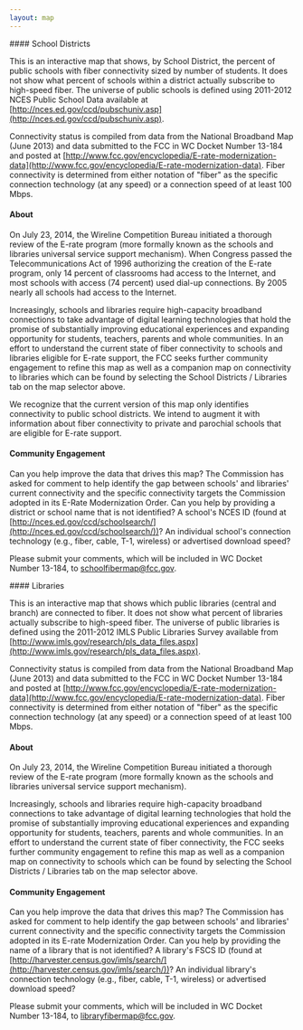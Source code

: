```yaml
---
layout: map
---
```

<div id="desc-schoolDist" class="map-desc hide" markdown="1">
#### School Districts

This is an interactive map that shows, by School District, the percent of public schools with fiber connectivity sized by number of students. It does not show what percent of schools within a district actually subscribe to high-speed fiber. The universe of public schools is defined using 2011-2012 NCES Public School Data available at [http://nces.ed.gov/ccd/pubschuniv.asp](http://nces.ed.gov/ccd/pubschuniv.asp). 

Connectivity status is compiled from data from the National Broadband Map (June 2013) and data submitted to the FCC in WC Docket Number 13-184 and posted at [http://www.fcc.gov/encyclopedia/E-rate-modernization-data](http://www.fcc.gov/encyclopedia/E-rate-modernization-data). Fiber connectivity is determined from either notation of "fiber" as the specific connection technology (at any speed) or a connection speed of at least 100 Mbps.

#### About

On July 23, 2014, the Wireline Competition Bureau initiated a thorough review of the E-rate program (more formally known as the schools and libraries universal service support mechanism). When Congress passed the Telecommunications Act of 1996 authorizing the creation of the E-rate program, only 14 percent of classrooms had access to the Internet, and most schools with access (74 percent) used dial-up connections. By 2005 nearly all schools had access to the Internet. 

Increasingly, schools and libraries require high-capacity broadband connections to take advantage of digital learning technologies that hold the promise of substantially improving educational experiences and expanding opportunity for students, teachers, parents and whole communities. In an effort to understand the current state of fiber connectivity to schools and libraries eligible for E-rate support, the FCC seeks further community engagement to refine this map as well as a companion map on connectivity to libraries which can be found by selecting the School Districts / Libraries tab on the map selector above.

We recognize that the current version of this map only identifies connectivity to public school districts.  We intend to augment it with information about fiber connectivity to private and parochial schools that are eligible for E-rate support. 

#### Community Engagement

Can you help improve the data that drives this map?  The Commission has asked for comment to help identify the gap between schools' and libraries' current connectivity and the specific connectivity targets the Commission adopted in its E-Rate Modernization Order.  Can you help by providing a district or school name that is not identified?  A school's NCES ID (found at [http://nces.ed.gov/ccd/schoolsearch/](http://nces.ed.gov/ccd/schoolsearch/))?  An individual school's connection technology (e.g., fiber, cable, T-1, wireless) or advertised download speed?  

Please submit your comments, which will be included in WC Docket Number 13-184, to [schoolfibermap@fcc.gov](schoolfibermap@fcc.gov).
</div>
<div id="desc-library" class="map-desc hide" markdown="1">
#### Libraries

This is an interactive map that shows which public libraries (central and branch) are connected to fiber. It does not show what percent of libraries actually subscribe to high-speed fiber. The universe of public libraries is defined using the 2011-2012 IMLS Public Libraries Survey available from [http://www.imls.gov/research/pls_data_files.aspx](http://www.imls.gov/research/pls_data_files.aspx). 

Connectivity status is compiled from data from the National Broadband Map (June 2013) and data submitted to the FCC in WC Docket Number 13-184 and posted at [http://www.fcc.gov/encyclopedia/E-rate-modernization-data](http://www.fcc.gov/encyclopedia/E-rate-modernization-data). Fiber connectivity is determined from either notation of "fiber" as the specific connection technology (at any speed) or a connection speed of at least 100 Mbps.

#### About

On July 23, 2014, the Wireline Competition Bureau initiated a thorough review of the E-rate program (more formally known as the schools and libraries universal service support mechanism). 

Increasingly, schools and libraries require high-capacity broadband connections to take advantage of digital learning technologies that hold the promise of substantially improving educational experiences and expanding opportunity for students, teachers, parents and whole communities. In an effort to understand the current state of fiber connectivity, the FCC seeks further community engagement to refine this map as well as a companion map on connectivity to schools which can be found by selecting the School Districts / Libraries tab on the map selector above. 

#### Community Engagement

Can you help improve the data that drives this map?  The Commission has asked for comment to help identify the gap between schools' and libraries' current connectivity and the specific connectivity targets the Commission adopted in its E-rate Modernization Order.  Can you help by providing the name of a library that is not identified?  A library's FSCS ID (found at [http://harvester.census.gov/imls/search/](http://harvester.census.gov/imls/search/))?  An individual library's connection technology (e.g., fiber, cable, T-1, wireless) or advertised download speed?  

Please submit your comments, which will be included in WC Docket Number 13-184, to [libraryfibermap@fcc.gov](libraryfibermap@fcc.gov).
</div>